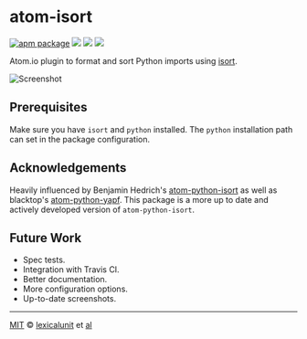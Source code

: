 # atom-isort

[![apm package][apm-ver-link]][releases]
[![][david-badge]][david]
[![][dl-badge]][apm-pkg-link]
[![][mit-badge]][mit]

Atom.io plugin to format and sort Python imports using [isort](https://github.com/timothycrosley/isort).

![Screenshot](https://raw.githubusercontent.com/lexicalunit/atom-isort/master/example_sorting.gif)

## Prerequisites

Make sure you have `isort` and `python` installed. The `python` installation path can set in the package configuration. 

## Acknowledgements

Heavily influenced by Benjamin Hedrich's [atom-python-isort](https://github.com/bh/atom-python-isort) as well as blacktop's [atom-python-yapf](https://github.com/blacktop/atom-python-yapf). This package is a more up to date and actively developed version of `atom-python-isort`.

## Future Work

- Spec tests.
- Integration with Travis CI.
- Better documentation.
- More configuration options.
- Up-to-date screenshots.

---

[MIT][mit] © [lexicalunit][author] et [al][contributors]

[mit]:              http://opensource.org/licenses/MIT
[author]:           http://github.com/lexicalunit
[contributors]:     https://github.com/lexicalunit/atom-isort/graphs/contributors
[releases]:         https://github.com/lexicalunit/atom-isort/releases
[mit-badge]:        https://img.shields.io/apm/l/atom-isort.svg
[apm-pkg-link]:     https://atom.io/packages/atom-isort
[apm-ver-link]:     https://img.shields.io/apm/v/atom-isort.svg
[dl-badge]:         http://img.shields.io/apm/dm/atom-isort.svg
[david-badge]:      https://david-dm.org/lexicalunit/atom-isort.svg
[david]:            https://david-dm.org/lexicalunit/atom-isort

